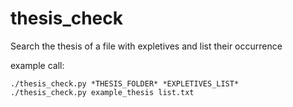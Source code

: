 thesis_check
============

Search the thesis of a file with expletives and list their occurrence


example call:

	./thesis_check.py *THESIS_FOLDER* *EXPLETIVES_LIST*	
	./thesis_check.py example_thesis list.txt
